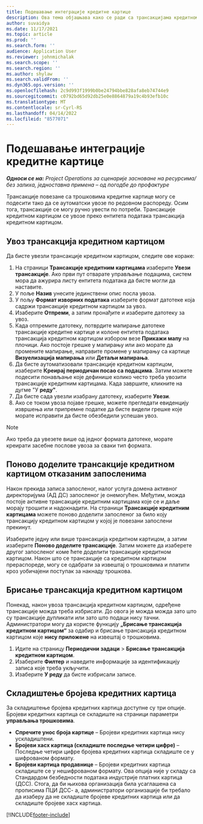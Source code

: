 ```yaml
---
title: Подешавање интеграције кредитне картице
description: Ова тема објашњава како се ради са трансакцијама кредитном картицом повезаним са трошковима.
author: suvaidya
ms.date: 11/17/2021
ms.topic: article
ms.prod: ''
ms.search.form: ''
audience: Application User
ms.reviewer: johnmichalak
ms.search.scope: ''
ms.search.region: ''
ms.author: shylaw
ms.search.validFrom: ''
ms.dyn365.ops.version: ''
ms.openlocfilehash: 2c9d993f1999b0be24794bbe828afa8eb74744e9
ms.sourcegitcommit: c0792bd65d92db25e0e8864879a19c4b93efb10c
ms.translationtype: MT
ms.contentlocale: sr-Cyrl-RS
ms.lasthandoff: 04/14/2022
ms.locfileid: "8577071"
---
```

# <a name="set-up-credit-card-integration"></a>Подешавање интеграције кредитне картице

_**Односи се на:** Project Operations за сценарије засноване на ресурсима/без залиха, једноставна примена – од погодбе до профактуре_

Трансакције повезане са трошковима кредитне картице могу се подесити тако да се аутоматски увозе по редовном распореду. Осим тога, трансакције се могу ручно увести по потреби. Трансакције кредитном картицом се увозе преко ентитета података трансакција кредитном картицом.

## <a name="import-credit-card-transactions"></a>Увоз трансакција кредитном картицом

Да бисте увезли трансакције кредитном картицом, следите ове кораке:

1. На страници **Трансакције кредитним картицама** изаберите **Увези трансакције**. Ако први пут отварате управљање подацима, систем мора да ажурира листу ентитета података да бисте могли да наставите.
2. У поље **Назив** унесите јединствени опис посла увоза.
3. У пољу **Формат изворних података** изаберите формат датотеке која садржи трансакције кредитном картицом за увоз.
4. Изаберите **Отпреми**, а затим пронађите и изаберите датотеку за увоз.
5. Када отпремите датотеку, потврдите мапирање датотеке трансакције кредитне картице и колоне ентитета података трансакција кредитном картицом избором везе **Прикажи мапу** на плочици. Ако постоје грешке у мапирању или ако морате да промените мапирање, направите промене у мапирању са картице **Визуелизација мапирања** или **Детаљи мапирања**.
6. Да бисте аутоматизовали трансакције кредитном картицом, изаберите **Креирај периодичан посао са подацима**. Затим можете подесити понављање које дефинише колико често треба увозити трансакције кредитним картицама. Када завршите, кликните на дугме "У **реду"**.
7. Да бисте сада увезли изабрану датотеку, изаберите **Увези**.
8. Ако се током увоза појаве грешке, можете прегледати евиденцију извршења или припремне податке да бисте видели грешке које морате исправити да бисте обезбедили успешан увоз.

> [!NOTE]
> Ако треба да увезете више од једног формата датотеке, морате креирати засебне послове увоза за сваки тип формата.

## <a name="reassign-the-credit-card-transactions-for-terminated-employees"></a>Поново доделите трансакције кредитном картицом отказаним запосленима

Након прекида записа запосленог, налог услуга домена активног директоријума (АД ДС) запосленог је онемогућен. Међутим, можда постоје активне трансакције кредитним картицама које се и даље морају трошити и надокнадити. На страници **Трансакције кредитним картицама** можете поново доделити запосленог за било коју трансакцију кредитном картицом у којој је повезани запослени прекинут.

Изаберите једну или више трансакција кредитном картицом, а затим изаберите **Поново доделите трансакције**. Затим можете да изаберете другог запосленог коме ћете доделити трансакције кредитном картицом. Након што се трансакције са кредитном картицом прераспореде, могу се одабрати за извештај о трошковима и платити кроз уобичајени поступак за накнаду трошкова.

## <a name="delete-credit-card-transactions"></a>Брисање трансакција кредитном картицом 

Понекад, након увоза трансакција кредитном картицом, одређене трансакције можда треба избрисати. До овога је можда можда зато што су трансакције дупликати или зато што подаци нису тачни. Администратори могу да користе функцију **„Брисање трансакција кредитном картицом“** за одабир и брисање трансакција кредитном картицом које **нису приложене** на извештај о трошковима. 

1. Идите на страницу **Периодични задаци** > **Брисање трансакција кредитном картицом**.
2. Изаберите **Филтер** и наведите информације за идентификацију записа које треба укључити.
3. Изаберите **У реду** да бисте избрисали записе. 

## <a name="storing-credit-card-numbers"></a>Складиштење бројева кредитних картица

За складиштење бројева кредитних картица доступне су три опције. Бројеви кредитних картица се складиште на страници параметри **управљања трошковима**.

- **Спречите унос броја картице** – Бројеви кредитних картица нису ускладиштени.
- **Бројеви хасх картица (складиште последње четири цифре)** – Последње четири цифре бројева кредитних картица складиште се у шифрованом формату.
- **Бројеви картица продавнице** – Бројеви кредитних картица складиште се у нешифрованом формату. Ова опција није у складу са Стандардом безбедности података индустрије платних картица (ДСС). Стога, да би њихова организација била усаглашена са прописима ПЦИ ДСС- а, администратори организације би требало да изаберу да не складиште бројеве кредитних картица или да складиште бројеве хасх картица.

[!INCLUDE[footer-include](../includes/footer-banner.md)]
